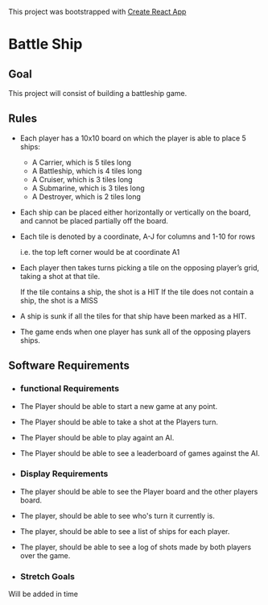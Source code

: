 This project was bootstrapped with [Create React App](https://github.com/facebookincubator/create-react-app)

# Battle Ship

## Goal 
This project will consist of building a battleship game.

## Rules

* Each player has a 10x10 board on which the player is able to place 5 ships:

    * A Carrier, which is 5 tiles long
    * A Battleship, which is 4 tiles long
    * A Cruiser, which is 3 tiles long
    * A Submarine, which is 3 tiles long
    * A Destroyer, which is 2 tiles long

* Each ship can be placed either horizontally or vertically on the board, and cannot be placed partially off the board.

* Each tile is denoted by a coordinate, A-J for columns and 1-10 for rows

    i.e. the top left corner would be at coordinate A1

* Each player then takes turns picking a tile on the opposing player’s grid, taking a shot at that tile.

    If the tile contains a ship, the shot is a HIT
    If the tile does not contain a ship, the shot is a MISS

* A ship is sunk if all the tiles for that ship have been marked as a HIT.

* The game ends when one player has sunk all of the opposing players ships.

## Software Requirements
* ### functional Requirements
* The Player should be able to start a new game at any point.
* The Player should be able to take a shot at the Players turn.
* The Player should be able to play againt an AI.
* The Player should be able to see a leaderboard of games against the AI.

* ### Display Requirements

* The player should be able to see the Player board and the other players board.
* The player, should be able to see who's turn it currently is.
* The player, should be able to see a list of ships for each player.
* The player, should be able to see a log of shots made by both players over the game.

* ### Stretch Goals
Will be added in time